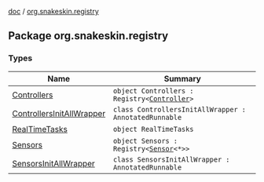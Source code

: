 [doc](../index.md) / [org.snakeskin.registry](./index.md)

## Package org.snakeskin.registry

### Types

| Name | Summary |
|---|---|
| [Controllers](-controllers/index.md) | `object Controllers : Registry<`[`Controller`](../org.snakeskin.controls/-controller/index.md)`>` |
| [ControllersInitAllWrapper](-controllers-init-all-wrapper/index.md) | `class ControllersInitAllWrapper : AnnotatedRunnable` |
| [RealTimeTasks](-real-time-tasks/index.md) | `object RealTimeTasks` |
| [Sensors](-sensors/index.md) | `object Sensors : Registry<`[`Sensor`](../org.snakeskin.sensors/-sensor/index.md)`<*>>` |
| [SensorsInitAllWrapper](-sensors-init-all-wrapper/index.md) | `class SensorsInitAllWrapper : AnnotatedRunnable` |
